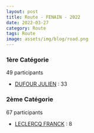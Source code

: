 ```yaml
---
layout: post
title: Route - FENAIN - 2022
date: 2022-03-27
category: Route
tags: Route
image: assets/img/blog/road.png
---
```


### 1ère Catégorie
49 participants
- [DUFOUR JULIEN](https://teamspecializedlille.cc/coureurs/dufourjulien) : 33

### 2ème Catégorie
67 participants
- [LECLERCQ FRANCK](https://teamspecializedlille.cc/coureurs/leclercqfranck) : 8
